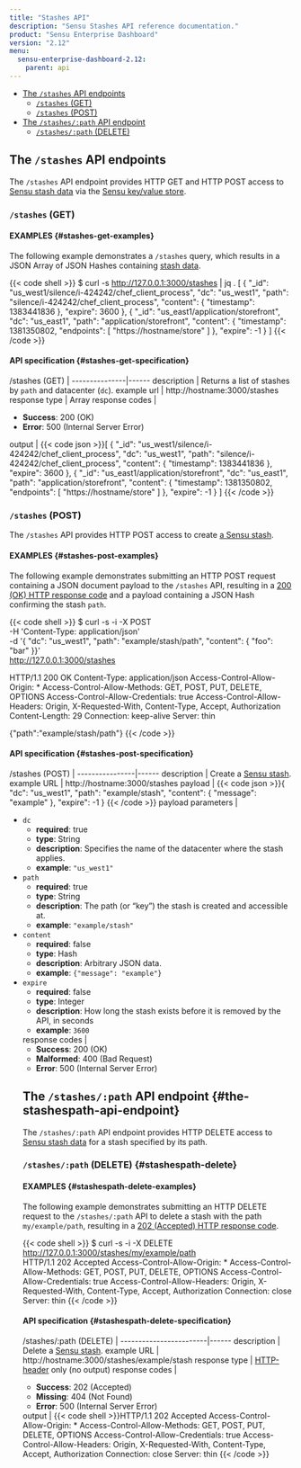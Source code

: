 ```yaml
---
title: "Stashes API"
description: "Sensu Stashes API reference documentation."
product: "Sensu Enterprise Dashboard"
version: "2.12"
menu:
  sensu-enterprise-dashboard-2.12:
    parent: api
---
```


- [The `/stashes` API endpoints](#the-stashes-api-endpoints)
  - [`/stashes` (GET)](#stashes-get)
  - [`/stashes` (POST)](#stashes-post)
- [The `/stashes/:path` API endpoint](#the-stashespath-api-endpoint)
  - [`/stashes/:path` (DELETE)](#stashespath-delete)

## The `/stashes` API endpoints

The `/stashes` API endpoint provides HTTP GET and HTTP POST access to [Sensu
stash data][3] via the [Sensu key/value store][4].

### `/stashes` (GET)

#### EXAMPLES {#stashes-get-examples}

The following example demonstrates a `/stashes` query, which results in a JSON
Array of JSON Hashes containing [stash data][3].

{{< code shell >}}
$ curl -s http://127.0.0.1:3000/stashes | jq .
[
  {
    "_id": "us_west1/silence/i-424242/chef_client_process",
    "dc": "us_west1",
    "path": "silence/i-424242/chef_client_process",
    "content": {
      "timestamp": 1383441836
    },
    "expire": 3600
  },
  {
    "_id": "us_east1/application/storefront",
    "dc": "us_east1",
    "path": "application/storefront",
    "content": {
      "timestamp": 1381350802,
      "endpoints": [
        "https://hostname/store"
      ]
    },
    "expire": -1
  }
]
{{< /code >}}

#### API specification {#stashes-get-specification}  

/stashes (GET) | 
---------------|------
description    | Returns a list of stashes by `path` and datacenter (`dc`).
example url    | http://hostname:3000/stashes
response type  | Array
response codes | <ul><li>**Success**: 200 (OK)</li><li>**Error**: 500 (Internal Server Error)</li></ul>
output         | {{< code json >}}[
  {
    "_id": "us_west1/silence/i-424242/chef_client_process",
    "dc": "us_west1",
    "path": "silence/i-424242/chef_client_process",
    "content": {
      "timestamp": 1383441836
    },
    "expire": 3600
  },
  {
    "_id": "us_east1/application/storefront",
    "dc": "us_east1",
    "path": "application/storefront",
    "content": {
      "timestamp": 1381350802,
      "endpoints": [
        "https://hostname/store"
      ]
    },
    "expire": -1
  }
]
{{< /code >}}

### `/stashes` (POST)

The `/stashes` API provides HTTP POST access to create [a Sensu stash][3].

#### EXAMPLES {#stashes-post-examples}

The following example demonstrates submitting an HTTP POST request containing a JSON
document payload to the `/stashes` API, resulting in a [200 (OK) HTTP
response code][5] and a payload containing a JSON Hash confirming the stash
`path`.

{{< code shell >}}
$ curl -s -i -X POST \
-H 'Content-Type: application/json' \
-d '{ "dc": "us_west1", "path": "example/stash/path", "content": { "foo": "bar" }}' \
http://127.0.0.1:3000/stashes

HTTP/1.1 200 OK
Content-Type: application/json
Access-Control-Allow-Origin: *
Access-Control-Allow-Methods: GET, POST, PUT, DELETE, OPTIONS
Access-Control-Allow-Credentials: true
Access-Control-Allow-Headers: Origin, X-Requested-With, Content-Type, Accept, Authorization
Content-Length: 29
Connection: keep-alive
Server: thin

{"path":"example/stash/path"}
{{< /code >}}

#### API specification {#stashes-post-specification}

/stashes (POST) | 
----------------|------
description     | Create a [Sensu stash][3].
example URL     | http://hostname:3000/stashes
payload         | {{< code json >}}{
  "dc": "us_west1",
  "path": "example/stash",
  "content": {
    "message": "example"
  },
  "expire": -1
}
{{< /code >}}
payload parameters | <ul><li>`dc`<ul><li>**required**: true</li><li>**type**: String</li><li>**description**: Specifies the name of the datacenter where the stash applies.</li><li>**example**: `"us_west1"`</li></ul><li>`path`<ul><li>**required**: true</li><li>**type**: String</li><li>**description**: The path (or “key”) the stash is created and accessible at.</li><li>**example**: `"example/stash"`</li></ul><li>`content`<ul><li>**required**: false</li><li>**type**: Hash</li><li>**description**: Arbitrary JSON data.</li><li>**example**: `{"message": "example"}`</li></ul><li>`expire`<ul><li>**required**: false</li><li>**type**: Integer</li><li>**description**: How long the stash exists before it is removed by the API, in seconds</li><li>**example**: `3600`</li></ul>
response codes  | <ul><li>**Success**: 200 (OK)</li><li>**Malformed**: 400 (Bad Request)</li><li>**Error**: 500 (Internal Server Error)</li></ul>

## The `/stashes/:path` API endpoint {#the-stashespath-api-endpoint}

The `/stashes/:path` API endpoint provides HTTP DELETE
access to [Sensu stash data][3] for a stash specified by its path.

### `/stashes/:path` (DELETE) {#stashespath-delete}

#### EXAMPLES {#stashespath-delete-examples}

The following example demonstrates submitting an HTTP DELETE request to the
`/stashes/:path` API to delete a stash with the path `my/example/path`, resulting in a
[202 (Accepted) HTTP response code][5].

{{< code shell >}}
$ curl -s -i -X DELETE http://127.0.0.1:3000/stashes/my/example/path                                                                                                                                                                                        
HTTP/1.1 202 Accepted
Access-Control-Allow-Origin: *
Access-Control-Allow-Methods: GET, POST, PUT, DELETE, OPTIONS
Access-Control-Allow-Credentials: true
Access-Control-Allow-Headers: Origin, X-Requested-With, Content-Type, Accept, Authorization
Connection: close
Server: thin
{{< /code >}}

#### API specification {#stashespath-delete-specification}

/stashes/:path (DELETE) | 
------------------------|------
description             | Delete a [Sensu stash][3].
example URL             | http://hostname:3000/stashes/example/stash
response type           | [HTTP-header][10] only (no output)
response codes          | <ul><li>**Success**: 202 (Accepted)</li><li>**Missing**: 404 (Not Found)</li><li>**Error**: 500 (Internal Server Error)</li></ul>
output                  | {{< code shell >}}HTTP/1.1 202 Accepted
Access-Control-Allow-Origin: *
Access-Control-Allow-Methods: GET, POST, PUT, DELETE, OPTIONS
Access-Control-Allow-Credentials: true
Access-Control-Allow-Headers: Origin, X-Requested-With, Content-Type, Accept, Authorization
Connection: close
Server: thin
{{< /code >}}

[1]:  https://en.wikipedia.org/wiki/Key-value_database
[2]:  /sensu-core/latest/reference/events
[3]:  /sensu-core/latest/reference/stashes#what-is-a-sensu-stash
[4]:  /sensu-core/latest/reference/stashes#the-sensu-keyvalue-store
[5]:  https://en.wikipedia.org/wiki/List_of_HTTP_status_codes
[6]:  #stashes-get
[7]:  /sensu-core/latest/reference/stashes#direct-access-to-stash-content-data
[8]:  /sensu-core/latest/reference/stashes#content-attributes
[9]:  /sensu-core/latest/reference/stashes#stash-definition-specification
[10]: https://www.w3.org/Protocols/rfc2616/rfc2616-sec14.html
